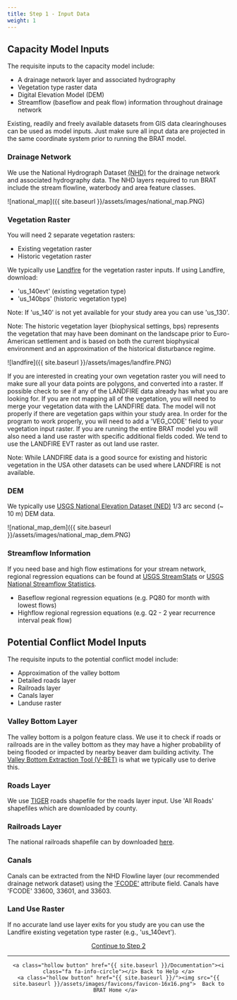 ```yaml
---
title: Step 1 - Input Data
weight: 1
---
```


## Capacity Model Inputs

The requisite inputs to the capacity model include:
- A drainage network layer and associated hydrography
- Vegetation type raster data
- Digital Elevation Model (DEM)
- Streamflow (baseflow and peak flow) information throughout drainage network

Existing, readily and freely available datasets from GIS data clearinghouses can be used as model inputs.  Just make sure all input data are projected in the same coordinate system prior to running the BRAT model.

### Drainage Network

We use the National Hydrograph Dataset [(NHD)](https://viewer.nationalmap.gov/basic/) for the drainage network and associated hydrography data.  The NHD layers required to run BRAT include the stream flowline, waterbody and area feature classes.

![national_map]({{ site.baseurl }}/assets/images/national_map.PNG)

### Vegetation Raster

You will need 2 separate vegetation rasters:
- Existing vegetation raster
- Historic vegetation raster

We typically use  [Landfire](http://www.landfire.gov/) for the vegetation raster inputs.  If using Landfire, download:
- 'us_140evt' (existing vegetation type) 
- 'us_140bps' (historic vegetation type)

Note: If 'us_140' is not yet available for your study area you can use 'us_130'.

Note: The historic vegetation layer (biophysical settings, bps) represents the vegetation that may have been dominant on the landscape prior to Euro-American settlement and is based on both the current biophysical environment and an approximation of the historical disturbance regime.

![landfire]({{ site.baseurl }}/assets/images/landfire.PNG)


If you are interested in creating your own vegetation raster you will need to make sure all your data points are polygons, and converted into a raster. If possible check to see if any of the LANDFIRE data already has what you are looking for. If you are not mapping all of the vegetation, you will need to merge your vegetation data with the LANDFIRE data. The model will not properly if there are vegetation gaps within your study area. In order for the program to work properly, you will need to add a 'VEG_CODE' field to your vegetation input raster. If you are running the entire BRAT model you will also need a land use raster with specific additional fields coded. We tend to use the LANDFIRE EVT raster as out land use raster.

Note: While LANDFIRE data is a good source for existing and historic vegetation in the USA other datasets can be used where LANDFIRE is not available.


### DEM

We typically use [USGS National Elevation Dataset (NED)](https://viewer.nationalmap.gov/basic/) 1/3 arc second (~ 10 m) DEM data.

![national_map_dem]({{ site.baseurl }}/assets/images/national_map_dem.PNG)

### Streamflow Information

If you need base and high flow estimations for your stream network, regional regression equations can be found at [USGS StreamStats](http://streamstats.usgs.gov/) or [USGS National Streamflow Statistics](http://water.usgs.gov/osw/programs/nss/pubs.html). 
- Baseflow regional regression equations (e.g. PQ80 for month with lowest flows)
- Highflow regional regression equations (e.g. Q2 - 2 year recurrence interval peak flow)

## Potential Conflict Model Inputs

The requisite inputs to the potential conflict model include:
- Approximation of the valley bottom
- Detailed roads layer
- Railroads layer
- Canals layer
- Landuse raster

### Valley Bottom Layer
The valley bottom is a polgon feature class. We use it to check if roads or railroads are in the valley bottom as they may have a higher probability of being flooded or impacted by nearby beaver dam building activity. The [Valley Bottom Extraction Tool (V-BET)](http://rcat.riverscapes.xyz/Documentation/Version_1.0/VBET.html) is what we typically use to derive this.

### Roads Layer

We use [TIGER](https://www.census.gov/cgi-bin/geo/shapefiles) roads shapefile for the roads layer input.  Use 'All Roads' shapefiles which are downloaded by county.

### Railroads Layer

The national railroads shapefile can by downloaded [here](https://www.census.gov/cgi-bin/geo/shapefiles/index.php?year=2017&layergroup=Rails).

### Canals

Canals can be extracted from the NHD Flowline layer (our recommended drainage network dataset) using the ['FCODE'](https://nhd.usgs.gov/userGuide/Robohelpfiles/NHD_User_Guide/Feature_Catalog/Hydrography_Dataset/Complete_FCode_List.htm) attribute field.  Canals have 'FCODE' 33600, 33601, and 33603. 

### Land Use Raster

If no accurate land use layer exits for you study are you can use the Landfire existing vegetation type raster (e.g., 'us_140evt').



<div align="center">
	<a class="hollow button" href="{{ site.baseurl }}/Documentation/Tutorials/StepByStep/2-Preprocessing"><i class="fa fa-arrow-circle-right"></i> Continue to Step 2 </a>
</div>	

------
<div align="center">

	<a class="hollow button" href="{{ site.baseurl }}/Documentation"><i class="fa fa-info-circle"></i> Back to Help </a>
	<a class="hollow button" href="{{ site.baseurl }}/"><img src="{{ site.baseurl }}/assets/images/favicons/favicon-16x16.png">  Back to BRAT Home </a>  
</div>
